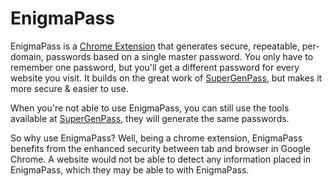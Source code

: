 EnigmaPass
===============

EnigmaPass is a [Chrome Extension](http://chrome.google.com/extensions) that generates secure, repeatable, per-domain, passwords based on a single master password. You only have to remember one password, but you'll get a different password for every website you visit. It builds on the great work of [SuperGenPass](http://supergenpass.com), but makes it more secure & easier to use.

When you're not able to use EnigmaPass, you can still use the tools available at [SuperGenPass](http://supergenpass.com), they will generate the same passwords.

So why use EnigmaPass? Well, being a chrome extension, EnigmaPass benefits from the enhanced security between tab and browser in Google Chrome. A website would not be able to detect any information placed in EnigmaPass, which they may be able to with EnigmaPass.
